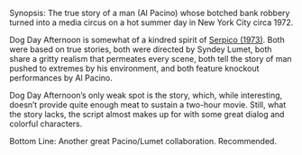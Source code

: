Synopsis: The true story of a man (Al Pacino) whose botched bank robbery turned into a media circus on a hot summer day in New York City circa 1972.

Dog Day Afternoon is somewhat of a kindred spirit of <a href="/browse/reviews/serpico-1973/">Serpico (1973)</a>. Both were based on true stories, both were directed by Syndey Lumet, both share a gritty realism that permeates every scene, both tell the story of man pushed to extremes by his environment, and both feature knockout performances by Al Pacino.

Dog Day Afternoon’s only weak spot is the story, which, while interesting, doesn’t provide quite enough meat to sustain a two-hour movie.  Still, what the story lacks, the script almost makes up for with some great dialog and colorful characters.

Bottom Line: Another great Pacino/Lumet collaboration.  Recommended.